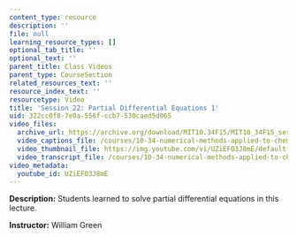 ```yaml
---
content_type: resource
description: ''
file: null
learning_resource_types: []
optional_tab_title: ''
optional_text: ''
parent_title: Class Videos
parent_type: CourseSection
related_resources_text: ''
resource_index_text: ''
resourcetype: Video
title: 'Session 22: Partial Differential Equations 1'
uid: 322cc0f8-7e0a-556f-ccb7-530caed5d065
video_files:
  archive_url: https://archive.org/download/MIT10.34F15/MIT10_34F15_ses22_300k.mp4
  video_captions_file: /courses/10-34-numerical-methods-applied-to-chemical-engineering-fall-2015/e7c63e2d2eb65e2ebc2acd320ef796c2_UZiEFO3J8mE.vtt
  video_thumbnail_file: https://img.youtube.com/vi/UZiEFO3J8mE/default.jpg
  video_transcript_file: /courses/10-34-numerical-methods-applied-to-chemical-engineering-fall-2015/606d2ce806238e7109cfbabdfd1f721d_UZiEFO3J8mE.pdf
video_metadata:
  youtube_id: UZiEFO3J8mE
---
```


**Description:** Students learned to solve partial differential equations in this lecture.

**Instructor:** William Green